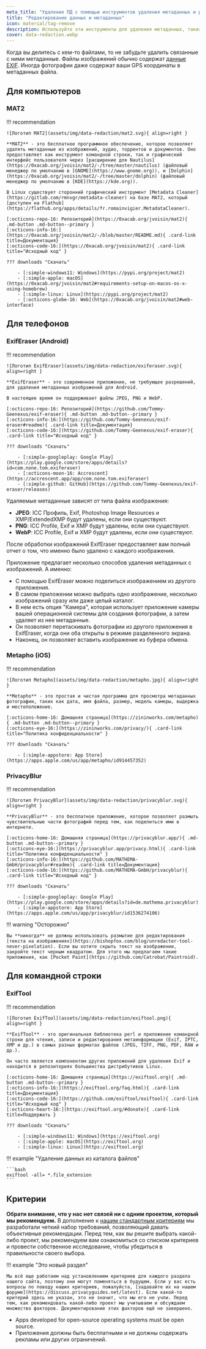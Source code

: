 ```yaml
---
meta_title: "Удаление ПД с помощью инструментов удаления метаданных и редактирования данных - Privacy Guides"
title: "Редактирование данных и метаданных"
icon: material/tag-remove
description: Используйте эти инструменты для удаления метаданных, таких как местоположение GPS и другой идентифицирующей информации, с фотографий и файлов, которыми вы делитесь.
cover: data-redaction.webp
---
```


Когда вы делитесь с кем-то файлами, то не забудьте удалить связанные с ними метаданные. Файлы изображений обычно содержат [данные EXIF](https://ru.wikipedia.org/wiki/Exif). Иногда фотографии даже содержат ваши GPS координаты в метаданных файла.

## Для компьютеров

### MAT2

!!! recommendation

    ![Логотип MAT2](assets/img/data-redaction/mat2.svg){ align=right }
    
    **MAT2** - это бесплатное программное обеспечение, которое позволяет удалять метаданные из изображений, аудио, торрентов и документов. Оно предоставляет как инструмент командной строки, так и графический интерфейс пользователя через [расширение для Nautilus](https://0xacab.org/jvoisin/mat2/-/tree/master/nautilus) (файловый менеджер по умолчанию в [GNOME](https://www.gnome.org)), и [Dolphin](https://0xacab.org/jvoisin/mat2/-/tree/master/dolphin) (файловый менеджер по умолчанию в [KDE](https://kde.org)).
    
    В Linux существует сторонний графический инструмент [Metadata Cleaner](https://gitlab.com/rmnvgr/metadata-cleaner) на базе MAT2, который [доступен на Flathub](https://flathub.org/apps/details/fr.romainvigier.MetadataCleaner).
    
    [:octicons-repo-16: Репозиторий](https://0xacab.org/jvoisin/mat2){ .md-button .md-button--primary }
    [:octicons-info-16:](https://0xacab.org/jvoisin/mat2/-/blob/master/README.md){ .card-link title=Документация}
    [:octicons-code-16:](https://0xacab.org/jvoisin/mat2){ .card-link title="Исходный код" }
    
    ??? downloads "Скачать"
    
        - [:simple-windows11: Windows](https://pypi.org/project/mat2)
        - [:simple-apple: macOS](https://0xacab.org/jvoisin/mat2#requirements-setup-on-macos-os-x-using-homebrew)
        - [:simple-linux: Linux](https://pypi.org/project/mat2)
        - [:octicons-globe-16: Web](https://0xacab.org/jvoisin/mat2#web-interface)

## Для телефонов

### ExifEraser (Android)

!!! recommendation

    ![Логотип ExifEraser](assets/img/data-redaction/exiferaser.svg){ align=right }
    
    **ExifEraser** - это современное приложение, не требующее разрешений, для удаления метаданных изображений для Android.
    
    В настоящее время он поддерживает файлы JPEG, PNG и WebP.
    
    [:octicons-repo-16: Репозиторий](https://github.com/Tommy-Geenexus/exif-eraser){ .md-button .md-button--primary }
    [:octicons-info-16:](https://github.com/Tommy-Geenexus/exif-eraser#readme){ .card-link title=Документация}
    [:octicons-code-16:](https://github.com/Tommy-Geenexus/exif-eraser){ .card-link title="Исходный код" }
    
    ??? downloads "Скачать"
    
        - [:simple-googleplay: Google Play](https://play.google.com/store/apps/details?id=com.none.tom.exiferaser)
        - [:octicons-moon-16: Accrescent](https://accrescent.app/app/com.none.tom.exiferaser)
        - [:simple-github: GitHub](https://github.com/Tommy-Geenexus/exif-eraser/releases)

Удаляемые метаданные зависят от типа файла изображения:

- **JPEG**: ICC Профиль, Exif, Photoshop Image Resources и XMP/ExtendedXMP будут удалены, если они существуют.
- **PNG**: ICC Profile, Exif и XMP будут удалены, если они существуют.
- **WebP**: ICC Profile, Exif и XMP будут удалены, если они существуют.

После обработки изображений ExifEraser предоставляет вам полный отчет о том, что именно было удалено с каждого изображения.

Приложение предлагает несколько способов удаления метаданных с изображений. А именно:

- С помощью ExifEraser можно поделиться изображением из другого приложения.
- В самом приложении можно выбрать одно изображение, несколько изображений сразу или даже целый каталог.
- В нем есть опция "Камера", которая использует приложение камеры вашей операционной системы для создания фотографии, а затем удаляет из нее метаданные.
- Он позволяет перетаскивать фотографии из другого приложения в ExifEraser, когда они оба открыты в режиме разделенного экрана.
- Наконец, он позволяет вставить изображение из буфера обмена.

### Metapho (iOS)

!!! recommendation

    ![Логотип Metapho](assets/img/data-redaction/metapho.jpg){ align=right }
    
    **Metapho** - это простая и чистая программа для просмотра метаданных фотографии, таких как дата, имя файла, размер, модель камеры, выдержка и местоположение.
    
    [:octicons-home-16: Домашняя страница](https://zininworks.com/metapho){ .md-button .md-button--primary }
    [:octicons-eye-16:](https://zininworks.com/privacy/){ .card-link title="Политика конфиденциальности" }
    
    ??? downloads "Скачать"
    
        - [:simple-appstore: App Store](https://apps.apple.com/us/app/metapho/id914457352)

### PrivacyBlur

!!! recommendation

    ![Логотип PrivacyBlur](assets/img/data-redaction/privacyblur.svg){ align=right }
    
    **PrivacyBlur** - это бесплатное приложение, которое позволяет размыть чувствительные части фотографий перед тем, как поделиться ими в интернете.
    
    [:octicons-home-16: Домашняя страница](https://privacyblur.app/){ .md-button .md-button--primary }
    [:octicons-eye-16:](https://privacyblur.app/privacy.html){ .card-link title="Политика конфиденциальности" }
    [:octicons-info-16:](https://github.com/MATHEMA-GmbH/privacyblur#readme){ .card-link title=Документация}
    [:octicons-code-16:](https://github.com/MATHEMA-GmbH/privacyblur){ .card-link title="Исходный код" }
    
    ??? downloads "Скачать"
    
        - [:simple-googleplay: Google Play](https://play.google.com/store/apps/details?id=de.mathema.privacyblur)
        - [:simple-appstore: App Store](https://apps.apple.com/us/app/privacyblur/id1536274106)

!!! warning "Осторожно"

    Вы **никогда** не должны использовать размытие для редактирования [текста на изображениях](https://bishopfox.com/blog/unredacter-tool-never-pixelation). Если вы хотите скрыть текст на изображении, закройте текст черным квадратом. Для этого мы предлагаем такие приложения, как [Pocket Paint](https://github.com/Catrobat/Paintroid).

## Для командной строки

### ExifTool

!!! recommendation

    ![Логотип ExifTool](assets/img/data-redaction/exiftool.png){ align=right }
    
    **ExifTool** - это оригинальная библиотека perl и приложение командной строки для чтения, записи и редактирования метаинформации (Exif, IPTC, XMP и др.) в самых разных форматах файлов (JPEG, TIFF, PNG, PDF, RAW и др.).
    
    Он часто является компонентом других приложений для удаления Exif и находится в репозиториях большинства дистрибутивов Linux.
    
    [:octicons-home-16: Домашняя страница](https://exiftool.org){ .md-button .md-button--primary }
    [:octicons-info-16:](https://exiftool.org/faq.html){ .card-link title=Документация}
    [:octicons-code-16:](https://github.com/exiftool/exiftool){ .card-link title="Исходный код" }
    [:octicons-heart-16:](https://exiftool.org/#donate){ .card-link title=Поддержать }
    
    ??? downloads "Скачать"
    
        - [:simple-windows11: Windows](https://exiftool.org)
        - [:simple-apple: macOS](https://exiftool.org)
        - [:simple-linux: Linux](https://exiftool.org)

!!! example "Удаление данных из каталога файлов"

    ```bash
    exiftool -all= *.file_extension
    ```

## Критерии

**Обрати внимание, что у нас нет связей ни с одним проектом, который мы рекомендуем.** В дополнение к [нашим стандартным критериям](about/criteria.md) мы разработали четкий набор требований, позволяющий давать объективные рекомендации. Перед тем, как вы решите выбрать какой-либо проект, мы рекомендуем вам ознакомиться со списком критериев и провести собственное исследование, чтобы убедиться в правильности своего выбора.

!!! example "Это новый раздел"

    Мы всё еще работаем над установлением критериев для каждого раздела нашего сайта, поэтому они могут поменяться в будущем. Если у вас есть вопросы по поводу наших критериев, пожалуйста, [задавайте их на нашем форуме](https://discuss.privacyguides.net/latest). Если какой-то критерий здесь не указан, это не значит, что мы его не учли. Перед тем, как рекомендовать какой-либо проект мы учитываем и обсуждаем множество факторов. Документирование этих факторов ещё не завершено.

- Apps developed for open-source operating systems must be open source.
- Приложения должны быть бесплатными и не должны содержать рекламы или других ограничений.
